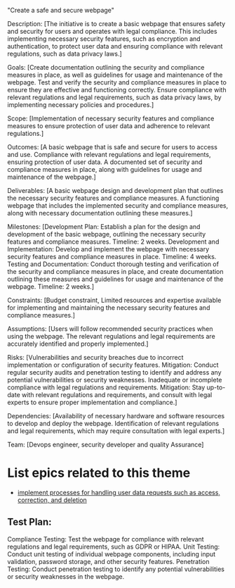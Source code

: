 "Create a safe and secure webpage"

Description: [The initiative is to create a basic webpage that ensures 
             safety and security for users and operates with legal compliance. 
             This includes implementing necessary security features, such as encryption 
             and authentication, to protect user data and ensuring compliance 
             with relevant regulations, such as data privacy laws.]

Goals: [Create documentation outlining the security and compliance measures 
       in place, as well as guidelines for usage and maintenance of the webpage.
       Test and verify the security and compliance measures in place to ensure 
       they are effective and functioning correctly.
       Ensure compliance with relevant regulations and legal requirements,
       such as data privacy laws, by implementing necessary policies and procedures.]

Scope: [Implementation of necessary security features and compliance measures to ensure 
       protection of user data and adherence to relevant regulations.]

Outcomes: [A basic webpage that is safe and secure for users to access and use.
          Compliance with relevant regulations and legal requirements, 
          ensuring protection of user data.
          A documented set of security and compliance measures in place, 
          along with guidelines for usage and maintenance of the webpage.]

Deliverables: [A basic webpage design and development plan that outlines 
              the necessary security features and compliance measures.
              A functioning webpage that includes the implemented security 
              and compliance measures, along with necessary documentation outlining 
              these measures.]

Milestones: [Development Plan: Establish a plan for the design and development of 
            the basic webpage, outlining the necessary security features 
            and compliance measures. Timeline: 2 weeks.
            Development and Implementation: Develop and implement the webpage with 
            necessary security features and compliance measures in place. Timeline: 4 weeks.
            Testing and Documentation: Conduct thorough testing and verification of 
            the security and compliance measures in place, and create documentation 
            outlining these measures and guidelines for usage and maintenance 
            of the webpage. Timeline: 2 weeks.]

Constraints: [Budget constraint, Limited resources and expertise available for implementing 
             and maintaining the necessary security features and compliance measures.]

Assumptions: [Users will follow recommended security practices when using the webpage.
             The relevant regulations and legal requirements are accurately identified
             and properly implemented.]

Risks: [Vulnerabilities and security breaches due to incorrect implementation or 
       configuration of security features. Mitigation: Conduct regular security audits 
       and penetration testing to identify and address any potential vulnerabilities or security weaknesses.
       Inadequate or incomplete compliance with legal regulations and requirements.
       Mitigation: Stay up-to-date with relevant regulations and requirements, and consult with legal experts
       to ensure proper implementation and compliance.]

Dependencies: [Availability of necessary hardware and software resources to develop and deploy the webpage.
              Identification of relevant regulations and legal requirements,
              which may require consultation with legal experts.]

Team: [Devops engineer, security developer and quality Assurance]

# List epics related to this theme
* [implement processes for handling user data requests such as access, correction, and deletion](documentation/theme_1/Initiative_1/Epic_1/Epic_1.md)

## Test Plan:
Compliance Testing: Test the webpage for compliance with relevant regulations 
and legal requirements, such as GDPR or HIPAA. 
Unit Testing: Conduct unit testing of individual webpage components, including input validation,
password storage, and other security features.
Penetration Testing: Conduct penetration testing to identify any potential 
vulnerabilities or security weaknesses in the webpage.